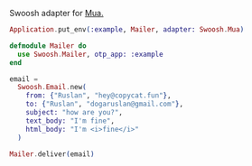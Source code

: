 Swoosh adapter for [Mua.](https://github.com/ruslandoga/mua)

```elixir
Application.put_env(:example, Mailer, adapter: Swoosh.Mua)

defmodule Mailer do
  use Swoosh.Mailer, otp_app: :example
end

email =
  Swoosh.Email.new(
    from: {"Ruslan", "hey@copycat.fun"},
    to: {"Ruslan", "dogaruslan@gmail.com"},
    subject: "how are you?",
    text_body: "I'm fine",
    html_body: "I'm <i>fine</i>"
  )

Mailer.deliver(email)
```
